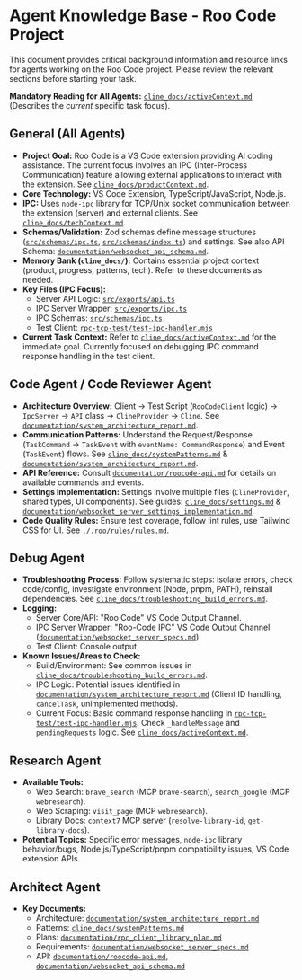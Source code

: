# Agent Knowledge Base - Roo Code Project

This document provides critical background information and resource links for agents working on the Roo Code project. Please review the relevant sections before starting your task.

**Mandatory Reading for All Agents:** [`cline_docs/activeContext.md`](cline_docs/activeContext.md) (Describes the _current_ specific task focus).

## General (All Agents)

- **Project Goal:** Roo Code is a VS Code extension providing AI coding assistance. The current focus involves an IPC (Inter-Process Communication) feature allowing external applications to interact with the extension. See [`cline_docs/productContext.md`](cline_docs/productContext.md).
- **Core Technology:** VS Code Extension, TypeScript/JavaScript, Node.js.
- **IPC:** Uses `node-ipc` library for TCP/Unix socket communication between the extension (server) and external clients. See [`cline_docs/techContext.md`](cline_docs/techContext.md).
- **Schemas/Validation:** Zod schemas define message structures ([`src/schemas/ipc.ts`](src/schemas/ipc.ts), [`src/schemas/index.ts`](src/schemas/index.ts)) and settings. See also API Schema: [`documentation/websocket_api_schema.md`](documentation/websocket_api_schema.md).
- **Memory Bank (`cline_docs/`):** Contains essential project context (product, progress, patterns, tech). Refer to these documents as needed.
- **Key Files (IPC Focus):**
    - Server API Logic: [`src/exports/api.ts`](src/exports/api.ts)
    - IPC Server Wrapper: [`src/exports/ipc.ts`](src/exports/ipc.ts)
    - IPC Schemas: [`src/schemas/ipc.ts`](src/schemas/ipc.ts)
    - Test Client: [`rpc-tcp-test/test-ipc-handler.mjs`](rpc-tcp-test/test-ipc-handler.mjs)
- **Current Task Context:** Refer to [`cline_docs/activeContext.md`](cline_docs/activeContext.md) for the immediate goal. Currently focused on debugging IPC command response handling in the test client.

## Code Agent / Code Reviewer Agent

- **Architecture Overview:** Client -> Test Script (`RooCodeClient` logic) -> `IpcServer` -> `API` class -> `ClineProvider` -> `Cline`. See [`documentation/system_architecture_report.md`](documentation/system_architecture_report.md).
- **Communication Patterns:** Understand the Request/Response (`TaskCommand` -> `TaskEvent` with `eventName: CommandResponse`) and Event (`TaskEvent`) flows. See [`cline_docs/systemPatterns.md`](cline_docs/systemPatterns.md) & [`documentation/system_architecture_report.md`](documentation/system_architecture_report.md).
- **API Reference:** Consult [`documentation/roocode-api.md`](documentation/roocode-api.md) for details on available commands and events.
- **Settings Implementation:** Settings involve multiple files (`ClineProvider`, shared types, UI components). See guides: [`cline_docs/settings.md`](cline_docs/settings.md) & [`documentation/websocket_server_settings_implementation.md`](documentation/websocket_server_settings_implementation.md).
- **Code Quality Rules:** Ensure test coverage, follow lint rules, use Tailwind CSS for UI. See [`./.roo/rules/rules.md`](./.roo/rules/rules.md).

## Debug Agent

- **Troubleshooting Process:** Follow systematic steps: isolate errors, check code/config, investigate environment (Node, pnpm, PATH), reinstall dependencies. See [`cline_docs/troubleshooting_build_errors.md`](cline_docs/troubleshooting_build_errors.md).
- **Logging:**
    - Server Core/API: "Roo Code" VS Code Output Channel.
    - IPC Server Wrapper: "Roo-Code IPC" VS Code Output Channel. ([`documentation/websocket_server_specs.md`](documentation/websocket_server_specs.md:35))
    - Test Client: Console output.
- **Known Issues/Areas to Check:**
    - Build/Environment: See common issues in [`cline_docs/troubleshooting_build_errors.md`](cline_docs/troubleshooting_build_errors.md).
    - IPC Logic: Potential issues identified in [`documentation/system_architecture_report.md`](documentation/system_architecture_report.md:116) (Client ID handling, `cancelTask`, unimplemented methods).
    - Current Focus: Basic command response handling in [`rpc-tcp-test/test-ipc-handler.mjs`](rpc-tcp-test/test-ipc-handler.mjs). Check `_handleMessage` and `pendingRequests` logic. See [`cline_docs/activeContext.md`](cline_docs/activeContext.md).

## Research Agent

- **Available Tools:**
    - Web Search: `brave_search` (MCP `brave-search`), `search_google` (MCP `webresearch`).
    - Web Scraping: `visit_page` (MCP `webresearch`).
    - Library Docs: `context7` MCP server (`resolve-library-id`, `get-library-docs`).
- **Potential Topics:** Specific error messages, `node-ipc` library behavior/bugs, Node.js/TypeScript/pnpm compatibility issues, VS Code extension APIs.

## Architect Agent

- **Key Documents:**
    - Architecture: [`documentation/system_architecture_report.md`](documentation/system_architecture_report.md)
    - Patterns: [`cline_docs/systemPatterns.md`](cline_docs/systemPatterns.md)
    - Plans: [`documentation/rpc_client_library_plan.md`](documentation/rpc_client_library_plan.md)
    - Requirements: [`documentation/websocket_server_specs.md`](documentation/websocket_server_specs.md)
    - API: [`documentation/roocode-api.md`](documentation/roocode-api.md), [`documentation/websocket_api_schema.md`](documentation/websocket_api_schema.md)

